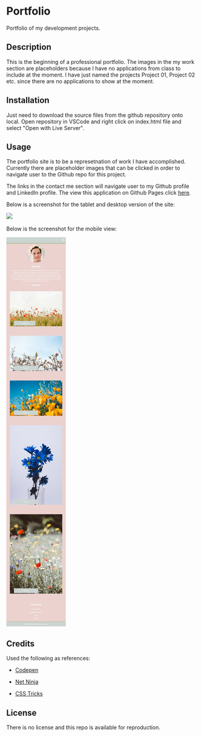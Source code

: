 # Portfolio
Portfolio of my development projects.

## Description

This is the beginning of a professional portfolio. The images in the my work section are placeholders because I have no applications from class to include at the moment. I have just named the projects Project 01, Project 02 etc. since there are no applications to show at the moment.

## Installation

Just need to download the source files from the github repository onto local. Open repository in VSCode and right click on index.html file and select "Open with Live Server". 

## Usage

The portfolio site is to be a represetnation of work I have accomplished. Currently there are placeholder images that can be clicked in order to navigate user to the Github repo for this project. 

The links in the contact me section will navigate user to my Github profile and LinkedIn profile. The view this application on Github Pages click [here](https://garrettanderson.github.io/portfolio/).

Below is a screenshot for the tablet and desktop version of the site:

![](assets/images/portfolio-screenshot.png)

Below is the screenshot for the mobile view:

![](assets/images/portfolio-screenshot-mobile.png)



## Credits

Used the following as references: 

* [Codepen](https://codepen.io/taufik-nurrohman/pen/kKVrrE)

* [Net Ninja](https://www.youtube.com/watch?v=FDh7Mdl2oww&list=PL4cUxeGkcC9g9Vh9MAA-XKnfJsWZnPZFw&index=9&themeRefresh=1)

* [CSS Tricks](https://css-tricks.com/snippets/css/complete-guide-grid/)

## License

There is no license and this repo is available for reproduction.
